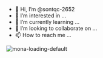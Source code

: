 - 👋 Hi, I’m @sontqc-2652
- 👀 I’m interested in ...
- 🌱 I’m currently learning ...
- 💞️ I’m looking to collaborate on ...
- 📫 How to reach me ...

<!---
sontqc-2652/sontqc-2652 is a ✨ special ✨ repository because its `README.md` (this file) appears on your GitHub profile.
You can click the Preview link to take a look at your changes.
--->

![mona-loading-default](https://user-images.githubusercontent.com/88532622/169002406-61da59ca-13d0-45c4-ac9c-bc610014c75e.gif)
